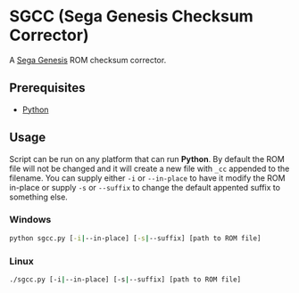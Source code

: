 # SGCC (Sega Genesis Checksum Corrector)

A [Sega Genesis] ROM checksum corrector.

## Prerequisites

- [Python](https://www.python.org/downloads/windows)

## Usage

Script can be run on any platform that can run **Python**. By default the ROM
file will not be changed and it will create a new file with `_cc` appended to
the filename. You can supply either `-i` or `--in-place` to have it modify the
ROM in-place or supply `-s` or `--suffix` to change the default appented suffix
to something else.

### Windows

```cmd
python sgcc.py [-i|--in-place] [-s|--suffix] [path to ROM file]
```

### Linux

```bash
./sgcc.py [-i|--in-place] [-s|--suffix] [path to ROM file]
```

<!-- links -->
[Sega Genesis]: https://en.wikipedia.org/wiki/Sega_Genesis

